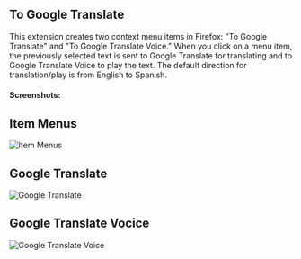 ## To Google Translate
 
This extension creates two context menu items in Firefox: "To Google Translate" and "To Google Translate Voice." When you click on a menu item, the previously selected text is sent to Google Translate for translating and to Google Translate Voice to play the text. The default direction for translation/play is from English to Spanish.
 
#### Screenshots:
## Item Menus
![Item Menus](http://i.imgur.com/SqfFPc2.png)

## Google Translate
![Google Translate](http://i.imgur.com/zJkzfXi.png)

## Google Translate Vocice
![Google Translate Voice](http://i.imgur.com/MxOfB14.png)
